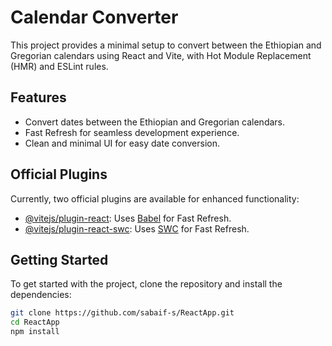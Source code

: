 # Calendar Converter

This project provides a minimal setup to convert between the Ethiopian and Gregorian calendars using React and Vite, with Hot Module Replacement (HMR) and ESLint rules.

## Features

- Convert dates between the Ethiopian and Gregorian calendars.
- Fast Refresh for seamless development experience.
- Clean and minimal UI for easy date conversion.

## Official Plugins

Currently, two official plugins are available for enhanced functionality:

- [@vitejs/plugin-react](https://github.com/vitejs/vite-plugin-react/blob/main/packages/plugin-react/README.md): Uses [Babel](https://babeljs.io/) for Fast Refresh.
- [@vitejs/plugin-react-swc](https://github.com/vitejs/vite-plugin-react-swc): Uses [SWC](https://swc.rs/) for Fast Refresh.

## Getting Started

To get started with the project, clone the repository and install the dependencies:

```bash
git clone https://github.com/sabaif-s/ReactApp.git
cd ReactApp
npm install
